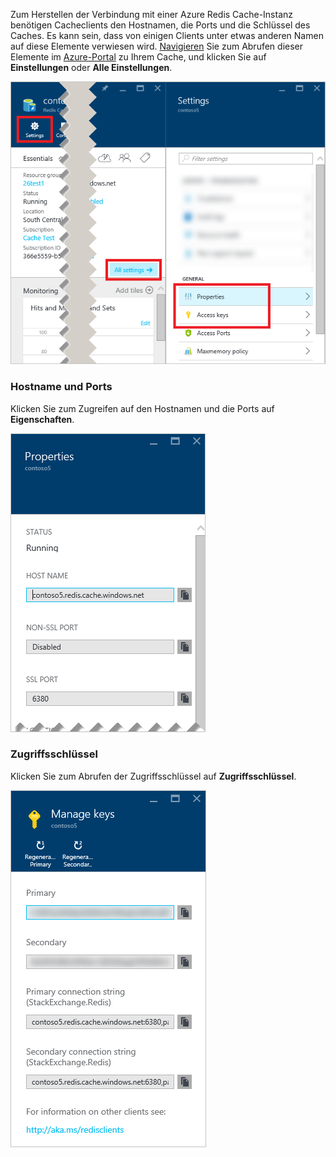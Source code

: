 Zum Herstellen der Verbindung mit einer Azure Redis Cache-Instanz benötigen Cacheclients den Hostnamen, die Ports und die Schlüssel des Caches. Es kann sein, dass von einigen Clients unter etwas anderen Namen auf diese Elemente verwiesen wird. [Navigieren](../articles/redis-cache/cache-configure.md#configure-redis-cache-settings) Sie zum Abrufen dieser Elemente im [Azure-Portal](https://portal.azure.com) zu Ihrem Cache, und klicken Sie auf **Einstellungen** oder **Alle Einstellungen**. 

![Redis Cache: Einstellungen](media/redis-cache-access-keys/redis-cache-settings.png)

### <a name="host-name-and-ports"></a>Hostname und Ports
Klicken Sie zum Zugreifen auf den Hostnamen und die Ports auf **Eigenschaften**.

![Redis Cache: Eigenschaften](media/redis-cache-access-keys/redis-cache-properties.png)

### <a name="access-keys"></a>Zugriffsschlüssel
Klicken Sie zum Abrufen der Zugriffsschlüssel auf **Zugriffsschlüssel**.

![Redis Cache: Zugriffsschlüssel](media/redis-cache-access-keys/redis-cache-access-keys.png)



<!--HONumber=Nov16_HO2-->


